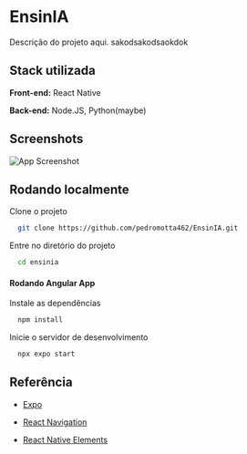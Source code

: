 
# EnsinIA

Descrição do projeto aqui. sakodsakodsaokdok


## Stack utilizada

**Front-end:** React Native

**Back-end:** Node.JS, Python(maybe)


## Screenshots

![App Screenshot]()


## Rodando localmente

Clone o projeto

```bash
  git clone https://github.com/pedromotta462/EnsinIA.git
```

Entre no diretório do projeto

```bash
  cd ensinia
```
#### Rodando Angular App

Instale as dependências

```bash
  npm install
```

Inicie o servidor de desenvolvimento

```bash
  npx expo start
```
## Referência

 - [Expo](https://docs.expo.dev/routing/introduction/)

 - [React Navigation](https://reactnavigation.org/docs/getting-started)

 - [React Native Elements](https://reactnativeelements.com/)